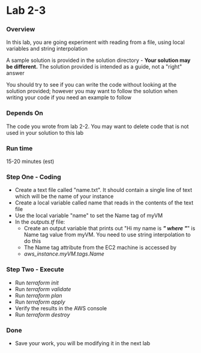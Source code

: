 # Lab 2-3

### Overview
In this lab, you are going experiment with reading from a file, using local variables and string interpolation

A sample solution is provided in the solution directory - __Your solution may be different.__  The solution provided is intended as a guide, not a "right" answer

You should try to see if you can write the code without looking at the solution provided; however you may want to follow the solution when writing your code if you need an example to follow


### Depends On
The code you wrote from lab 2-2.  You may want to delete code that is not used in your solution to this lab

### Run time
15-20 minutes (est)

### Step One - Coding

* Create a text file called "name.txt". It should contain a single line of text which will be the name of your instance
* Create a local variable called name that reads in the contents of the text file
* Use the local variable "name" to set the Name tag of myVM  
* In the _outputs.tf_ file:
    - Create an output variable that prints out "Hi my name is ___" where "___" is Name tag value from myVM. You need to use string interpolation to do this
    - The Name tag attribute from the EC2 machine is accessed by
    - *aws_instance.myVM.tags.Name*
    

### Step Two - Execute 

* Run _terraform init_
* Run _terraform validate_
* Run _terraform plan_
* Run _terraform apply_
* Verify the results in the AWS console
* Run _terraform destroy_


### Done

* Save your work, you will be modifying it in the next lab

